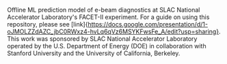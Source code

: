 Offline ML prediction model of e-beam diagnostics at SLAC National Accelerator Laboratory's FACET-II experiment. 
For a guide on using this repository, please see [link]{https://docs.google.com/presentation/d/1-oJMOLZZdAZC_jbC0RWxz4-hvLq6qVz6MSYKFwsFe_A/edit?usp=sharing}. 
This work was sponsored by SLAC National Accelerator Laboratory operated by the U.S. Department of Energy (DOE) in collaboration with Stanford University and the University of California, Berkeley.  


